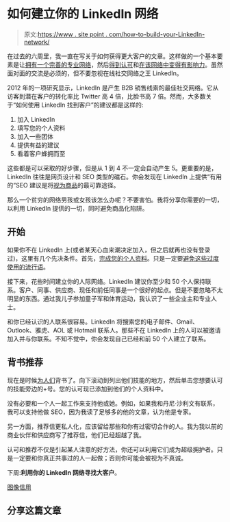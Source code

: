 # 如何建立你的 LinkedIn 网络

> 原文:[https://www . site point . com/how-to-build-your-LinkedIn-network/](https://www.sitepoint.com/how-to-build-your-linkedin-network/)

在过去的六周里，我一直在写关于如何获得更大客户的文章。这样做的一个基本要素是让[拥有一个完善的专业网络](https://www.sitepoint.com/network-your-way-to-business-person-status/ "Network Your Way to “Business Person” Status")，然后[得到认可](https://www.sitepoint.com/get-recognized/ "Get Recognized!")和[在该网络中变得有影响力](https://www.sitepoint.com/how-to-become-influential/ "How to Become Influential")。虽然面对面的交流是必须的，但不要忽视在线社交网络之王 LinkedIn。

2012 年的一项研究显示，LinkedIn 是产生 B2B 销售线索的最佳社交网络。它从访客到潜在客户的转化率比 Twitter 高 4 倍，比脸书高 7 倍。然而，大多数关于“如何使用 LinkedIn 找到客户”的建议都是这样的:

1.  加入 LinkedIn
2.  填写您的个人资料
3.  加入一些团体
4.  提供有益的建议
5.  看着客户蜂拥而至

这些都是可以采取的好步骤，但是从 1 到 4 不一定会自动产生 5。更重要的是，LinkedIn 往往是网页设计和 SEO 类型的磁石。你会发现在 LinkedIn 上提供“有用的”SEO 建议是将[视为商品](https://www.sitepoint.com/website-design-valued-service-or-just-another-commodity/ "Website Design: Valued Service or Just Another Commodity?")的最可靠途径。

那么一个贫穷的网络男孩或女孩该怎么办呢？不要害怕。我将分享你需要的一切，以利用 LinkedIn 提供的一切，同时避免商品化陷阱。

## 开始

如果你不在 LinkedIn 上(或者某天心血来潮决定加入，但之后就再也没有登录过)，这里有几个先决条件。首先，[完成您的个人资料](http://blog.linkedin.com/2012/02/14/profile-completeness/)。只是一定要[避免这些过度使用的流行语](http://blog.linkedin.com/2012/12/04/buzzwords-2012/)。

接下来，花些时间建立你的人际网络。LinkedIn 建议你至少和 50 个人保持联系。客户、同事、供应商、现任和前任同事是一个很好的起点。但是不要忽略不太明显的东西。通过我儿子参加童子军和体育运动，我认识了一些企业主和专业人士。

和你已经认识的人联系很容易。LinkedIn 将搜索您的电子邮件、Gmail、Outlook、雅虎、AOL 或 Hotmail 联系人。那些不在 LinkedIn 上的人可以被邀请加入并与你联系。不知不觉中，你会发现自己已经和前 50 个人建立了联系。

## 背书推荐

现在是时候[为人们](http://www.socialmediaexaminer.com/linkedin-endorsements/)背书了。向下滚动到列出他们技能的地方，然后单击您想要认可的技能旁边的+号。您的认可现已添加到他们的个人资料中。

没有必要和一个人一起工作来支持他或她。例如，如果我和丹尼·沙利文有联系，我可以支持他做 SEO，因为我读了足够多的他的文章，认为他是专家。

另一方面，推荐信更私人化，应该留给那些和你有过密切合作的人。我为我以前的商业伙伴和供应商写了推荐信，他们已经超越了我。

认可和推荐不仅是引起某人注意的好方法，你还可以利用它们成为超级拥护者。只是一定要和你真正共事过的人一起做；否则你可能会被视为不真诚。

下周:**利用你的 LinkedIn 网络寻找大客户**。

[图像信用](http://www.flickr.com/photos/mariosundar/ "Image credit")

## 分享这篇文章